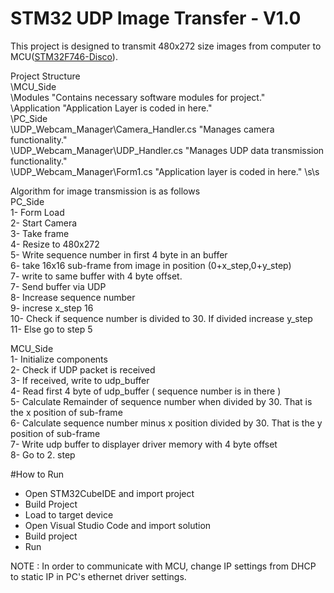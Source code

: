 # STM32 UDP Image Transfer - V1.0

This project is designed to transmit 480x272 size images from computer to MCU([STM32F746-Disco](https://www.st.com/en/evaluation-tools/32f746gdiscovery.html)).

Project Structure  
\MCU_Side  
 \Modules       "Contains necessary software modules for project."  
 \Application   "Application Layer is coded in here."  
\PC_Side   
 \UDP_Webcam_Manager\Camera_Handler.cs   "Manages camera functionality."  
 \UDP_Webcam_Manager\UDP_Handler.cs      "Manages UDP data transmission functionality."  
 \UDP_Webcam_Manager\Form1.cs            "Application layer is coded in here." \s\s  

Algorithm for image transmission is as follows                                
PC_Side                          
1- Form Load                                  
2- Start Camera                                                                                          
3- Take frame       
4- Resize to 480x272     
5- Write sequence number in first 4 byte in an buffer   
6- take 16x16 sub-frame from image in position (0+x_step,0+y_step)   
7- write to same buffer with 4 byte offset.  
7- Send buffer via UDP  
8- Increase sequence number   
9- increse x_step 16   
10- Check if sequence number is divided to 30. If divided increase y_step  
11- Else go to step 5  

MCU_Side  
1- Initialize components  
2- Check if UDP packet is received  
3- If received, write to udp_buffer  
4- Read first 4 byte of udp_buffer ( sequence number is in there )  
5- Calculate Remainder of sequence number when divided by 30. That is the x position of sub-frame  
6- Calculate sequence number minus x position divided by 30. That is the y position of sub-frame  
7- Write udp buffer to displayer driver memory with 4 byte offset  
8- Go to 2. step  

#How to Run
- Open STM32CubeIDE and import project
- Build Project
- Load to target device 
- Open Visual Studio Code and import solution
- Build project
- Run

NOTE : In order to communicate with MCU, change IP settings from DHCP to static IP in PC's ethernet driver settings.

